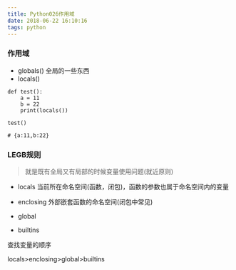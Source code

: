 ```yaml
---
title: Python026作用域
date: 2018-06-22 16:10:16
tags: python
---
```


### 作用域

- globals() 全局的一些东西
- locals()

```
def test():
    a = 11
    b = 22
    print(locals())

test()

# {a:11,b:22}
```

### LEGB规则

> 就是既有全局又有局部的时候变量使用问题(就近原则)

- locals 当前所在命名空间(函数，闭包)，函数的参数也属于命名空间内的变量
- enclosing 外部嵌套函数的命名空间(闭包中常见)

- global
- builtins

查找变量的顺序

locals>enclosing>global>builtins